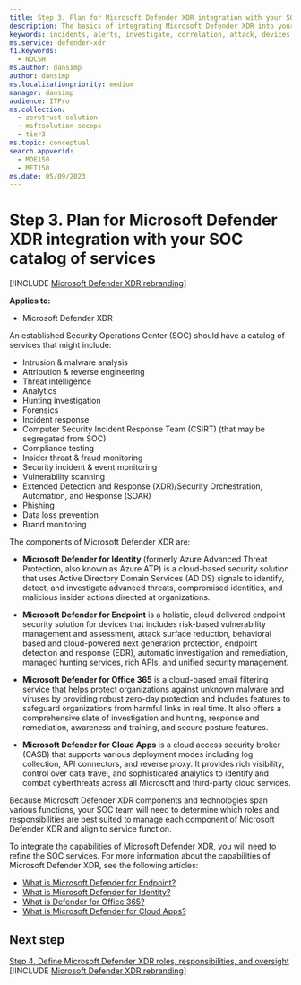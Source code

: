```yaml
---
title: Step 3. Plan for Microsoft Defender XDR integration with your SOC catalog of services
description: The basics of integrating Microsoft Defender XDR into your security operations catalog of services.
keywords: incidents, alerts, investigate, correlation, attack, devices, users, identities, identity, mailbox, email, 365, microsoft, m365, incident response, cyber-attack, secops, security operations, soc
ms.service: defender-xdr
f1.keywords: 
  - NOCSH
ms.author: dansimp
author: dansimp
ms.localizationpriority: medium
manager: dansimp
audience: ITPro
ms.collection: 
  - zerotrust-solution
  - msftsolution-secops
  - tier3
ms.topic: conceptual
search.appverid: 
  - MOE150
  - MET150
ms.date: 05/09/2023
---
```


# Step 3. Plan for Microsoft Defender XDR integration with your SOC catalog of services

[!INCLUDE [Microsoft Defender XDR rebranding](../includes/microsoft-defender.md)]

**Applies to:**
- Microsoft Defender XDR

An established Security Operations Center (SOC) should have a catalog of services that might include:

- Intrusion & malware analysis
- Attribution & reverse engineering
- Threat intelligence
- Analytics
- Hunting investigation
- Forensics
- Incident response 
- Computer Security Incident Response Team (CSIRT) (that may be segregated from SOC) 
- Compliance testing
- Insider threat & fraud monitoring
- Security incident & event monitoring 
- Vulnerability scanning
- Extended Detection and Response (XDR)/Security Orchestration, Automation, and Response (SOAR)
- Phishing
- Data loss prevention
- Brand monitoring

The components of Microsoft Defender XDR are:

- **Microsoft Defender for Identity** (formerly Azure Advanced Threat Protection, also known as Azure ATP) is a cloud-based security solution that uses Active Directory Domain Services (AD DS) signals to identify, detect, and investigate advanced threats, compromised identities, and malicious insider actions directed at organizations.

- **Microsoft Defender for Endpoint** is a holistic, cloud delivered endpoint security solution for devices that includes risk-based vulnerability management and assessment, attack surface reduction, behavioral based and cloud-powered next generation protection, endpoint detection and response (EDR), automatic investigation and remediation, managed hunting services, rich APIs, and unified security management.

 - **Microsoft Defender for Office 365** is a cloud-based email filtering service that helps protect organizations against unknown malware and viruses by providing robust zero-day protection and includes features to safeguard organizations from harmful links in real time. It also offers a comprehensive slate of investigation and hunting, response and remediation, awareness and training, and secure posture features.

- **Microsoft Defender for Cloud Apps** is a cloud access security broker (CASB) that supports various deployment modes including log collection, API connectors, and reverse proxy. It provides rich visibility, control over data travel, and sophisticated analytics to identify and combat cyberthreats across all Microsoft and third-party cloud services.

Because Microsoft Defender XDR components and technologies span various functions, your SOC team will need to determine which roles and responsibilities are best suited to manage each component of Microsoft Defender XDR and align to service function.

To integrate the capabilities of Microsoft Defender XDR, you will need to refine the SOC services. For more information about the capabilities of Microsoft Defender XDR, see the following articles:

- [What is Microsoft Defender for Endpoint?](/microsoft-365/security/defender-endpoint/microsoft-defender-endpoint)
- [What is Microsoft Defender for Identity?](/defender-for-identity/what-is)
- [What is Defender for Office 365?](/microsoft-365/security/defender/microsoft-365-defender)
- [What is Microsoft Defender for Cloud Apps?](/cloud-app-security/what-is-cloud-app-security)

## Next step

[Step 4. Define Microsoft Defender XDR roles, responsibilities, and oversight](integrate-microsoft-365-defender-secops-roles.md)
[!INCLUDE [Microsoft Defender XDR rebranding](../../includes/defender-m3d-techcommunity.md)]
